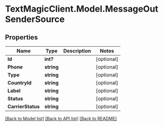 # TextMagicClient.Model.MessageOutSenderSource
## Properties

Name | Type | Description | Notes
------------ | ------------- | ------------- | -------------
**Id** | **int?** |  | [optional] 
**Phone** | **string** |  | [optional] 
**Type** | **string** |  | [optional] 
**CountryId** | **string** |  | [optional] 
**Label** | **string** |  | [optional] 
**Status** | **string** |  | [optional] 
**CarrierStatus** | **string** |  | [optional] 

[[Back to Model list]](../README.md#documentation-for-models) [[Back to API list]](../README.md#documentation-for-api-endpoints) [[Back to README]](../README.md)

